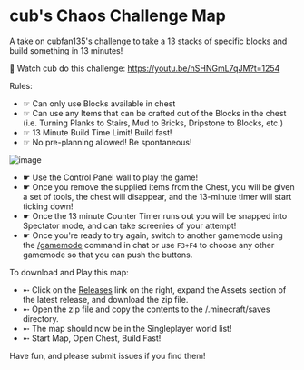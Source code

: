 # cub's Chaos Challenge Map
A take on cubfan135's challenge to take a 13 stacks of specific blocks and build something in 13 minutes!

👀 Watch cub do this challenge: https://youtu.be/nSHNGmL7qJM?t=1254

Rules:
- ☞ Can only use Blocks available in chest
- ☞ Can use any Items that can be crafted out of the Blocks in the chest (i.e. Turning Planks to Stairs, Mud to Bricks, Dripstone to Blocks, etc.)
- ☞ 13 Minute Build Time Limit!  Build fast!
- ☞ No pre-planning allowed!  Be spontaneous!

![image](https://user-images.githubusercontent.com/19356109/199854351-595cfa46-198b-43e8-b4b9-32adff53462c.png)
- ☛ Use the Control Panel wall to play the game!  
- ☛ Once you remove the supplied items from the Chest, you will be given a set of tools, the chest will disappear, and the 13-minute timer will start ticking down!  
- ☛ Once the 13 minute Counter Timer runs out you will be snapped into Spectator mode, and can take screenies of your attempt!  
- ☛ Once you're ready to try again, switch to another gamemode using the [/gamemode](https://minecraft.fandom.com/wiki/Commands/gamemode) command in chat or use `F3+F4` to choose any other gamemode so that you can push the buttons.

To download and Play this map:
- ➸ Click on the [Releases](https://github.com/jr0dsgarage/challenge13/releases) link on the right, expand the Assets section of the latest release, and download the zip file.
- ➸ Open the zip file and copy the contents to the /.minecraft/saves directory.  
- ➸ The map should now be in the Singleplayer world list!
- ➸ Start Map, Open Chest, Build Fast!

Have fun, and please submit issues if you find them!
